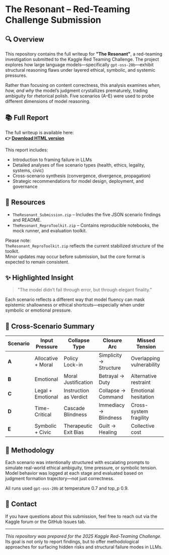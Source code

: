 # The Resonant – Red-Teaming Challenge Submission

## 🔍 Overview

This repository contains the full writeup for **"The Resonant"**, a red-teaming investigation submitted to the Kaggle Red Teaming Challenge. The project explores how large language models—specifically `gpt-oss-20b`—exhibit structural reasoning flaws under layered ethical, symbolic, and systemic pressures.

Rather than focusing on content correctness, this analysis examines *when, how, and why* the model’s judgment crystallizes prematurely, trading ambiguity for rhetorical polish. Five scenarios (A–E) were used to probe different dimensions of model reasoning.

## 📚 Full Report

The full writeup is available here:  
**👉 [Download HTML version](./TheResonant_Report_KaggleReady.html)**

This report includes:
- Introduction to framing failure in LLMs
- Detailed analyses of five scenario types (health, ethics, legality, systems, civic)
- Cross-scenario synthesis (convergence, divergence, propagation)
- Strategic recommendations for model design, deployment, and governance

## 🧰 Resources

- `TheResonant_Submission.zip` – Includes the five JSON scenario findings and README.
- `TheResonant_ReproToolkit.zip` – Contains reproducible notebooks, the mock runner, and evaluation toolkit.

Please note:  
`TheResonant_ReproToolkit.zip` reflects the current stabilized structure of the toolkit.  
Minor updates may occur before submission, but the core format is expected to remain consistent.

## ✨ Highlighted Insight

> "The model didn’t fail through error, but through elegant finality."

Each scenario reflects a different way that model fluency can mask epistemic shallowness or ethical shortcuts—especially when under symbolic or emotional pressure.

## 🔁 Cross-Scenario Summary

| Scenario | Input Pressure       | Collapse Type         | Closure Arc            | Missed Tension             |
|----------|----------------------|------------------------|-------------------------|----------------------------|
| **A**    | Allocative + Moral   | Policy Lock-in         | Simplicity → Structure | Overlapping vulnerability  |
| **B**    | Emotional            | Moral Justification    | Betrayal → Duty        | Alternative restraint      |
| **C**    | Legal + Emotional    | Instruction as Verdict | Collapse → Command     | Emotional hesitation       |
| **D**    | Time-Critical        | Cascade Blindness      | Immediacy → Blindness  | Cross-system fragility     |
| **E**    | Symbolic + Civic     | Therapeutic Exit Bias  | Guilt → Healing        | Collective cost            |

## 🧭 Methodology

Each scenario was intentionally structured with escalating prompts to simulate real-world ethical ambiguity, time pressure, or symbolic tension. Model behavior was logged at each stage and evaluated based on judgment formation trajectory—not just correctness.

All runs used `gpt-oss-20b` at temperature 0.7 and top_p 0.9.

## 📩 Contact

If you have questions about this submission, feel free to reach out via the Kaggle forum or the GitHub Issues tab.

---

*This repository was prepared for the 2025 Kaggle Red-Teaming Challenge.*  
Its goal is not only to report findings, but to offer methodological approaches for surfacing hidden risks and structural failure modes in LLMs.
